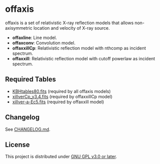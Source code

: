 # offaxis
offaxis is a set of relativistic X-ray reflection models that allows non-axisymmetric location and velocity of X-ray source. 

- **offaxline**: Line model.
- **offaxconv**: Convolution model.
- **offaxxillCp**: Relativistic reflection model with nthcomp as incident spectrum.
- **offaxxill**: Relativistic reflection model with cutoff powerlaw as incident spectrum.

<!-- ## Installation -->
## Required Tables
- [KBHtables80.fits](https://rec.ustc.edu.cn/share/04f322b0-0ba2-11ef-aa68-4d9b644bf13f) (required by all offaxis models)
- [xillverCp_v3.4.fits](https://rec.ustc.edu.cn/share/d2478d90-0ba2-11ef-a96a-4512f4bd416a) (required by offaxxillCp model)
- [xillver-a-Ec5.fits](https://rec.ustc.edu.cn/share/c8a256e0-0ba1-11ef-8f54-879240708725) (required by offaxxill model)

<!-- ### Dependency
- Python>=3.7 (Recommended Python>=3.10)
- C and C++ compiler GCC or Clang.
- pkg-config
- openmp
- CCfits
- chealpix
- gsl
- fftw3 -->

<!-- ### Installing -->
<!-- 1. First, clone this project to local computer:

       git clone --recurse-submodules https://github.com/feng1m8/offaxline.git -->

<!-- 2. It is recommended to install with pip:

       cd offaxline
       pip install . -v

    Now it is available as PyXspec models.

       bash:~$ python
       >>> import offaxline
       >>> import xspec
       >>> xspec.Model.showList()
	    Additive Models:
	   ...
	   offaxline*  offaxxill*  offaxxillCp*
	   ...

		Convolution Models:
	   ...
	   offaxconv*
	   ...

3. Additional step required to use it in XSPEC.

       python -m offaxline.initpackage /path/to/build/ --force

    Then it will be available with XSPEC.

       bash:~$ xspec
       XSPEC> load /path/to/build/liboffaxline.so -->

## Changelog
See [CHANGELOG.md](CHANGELOG.md).

## License
This project is distributed under [GNU GPL v3.0 or later](LICENSE).

<!-- ## Reference

    @ARTICLE{offaxline,
        author = {{Feng}, Yuan and {Yuan}, Ye-Fei and {Zhang}, Shuang-Nan},
        title = "{Moving Corona and the Line Profile of the Relativistic Broad Iron Emission Line}",
        journal = {\apj},
        year = 2023,
        month = sep,
        volume = {955},
        number = {1},
        pages = {53},
        doi = {10.3847/1538-4357/acedff},
    } -->
